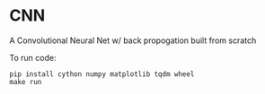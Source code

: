 # CNN
A Convolutional Neural Net w/ back propogation built from scratch

To run code:

```
pip install cython numpy matplotlib tqdm wheel
make run
```
